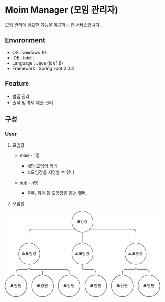 # Moim Manager (모임 관리자)

모임 관리에 필요한 기능을 제공하는 웹 서비스입니다.

## Environment
* OS : windows 10
* IDE : Intellij
* Language : Java (jdk 1.8)
* Framework : Spring boot 2.0.3

## Feature
* 벌금 관리
* 출석 및 과제 제출 관리

## 구성
### User
1. 모임장
    * main - 1명
    
        * 해당 모임의 리더
        * 소모임장을 지명할 수 있다
        
    * sub - n명
    
        * 총무, 회계 등 모임장을 돕는 헬퍼.
        
2. 모임원

![hierarchy](readmeImages/hierarchy.png)
